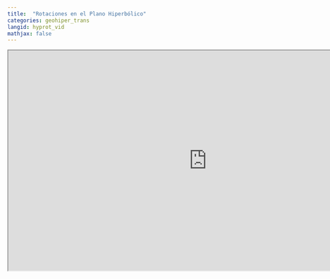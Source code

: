 ```yaml
---
title:  "Rotaciones en el Plano Hiperbólico"
categories: geohiper_trans
langid: hyprot_vid
mathjax: false
---
```


<iframe width="900" height="500"
	src="https://www.youtube.com/embed/p7HB2cfZ4mw">
</iframe>
